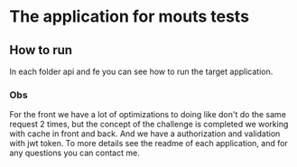 # The application for mouts tests

## How to run

In each folder api and fe you can see how to run the target application.

### Obs

For the front we have a lot of optimizations to doing like don't do the same request 2 times, but the concept of the challenge is completed
we working with cache in front and back. And we have a authorization and validation with jwt token. To more details see the readme of each application,
and for any questions you can contact me.
